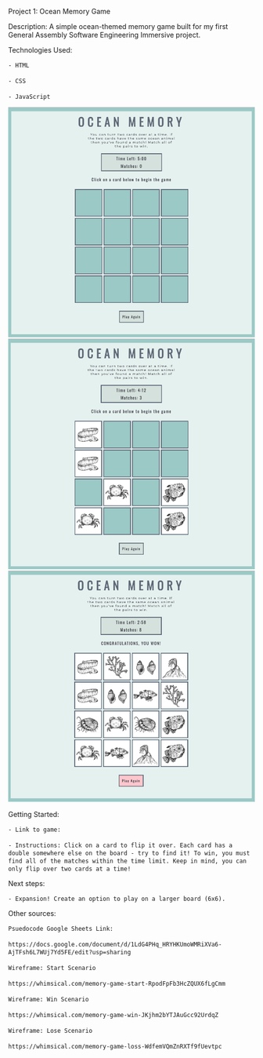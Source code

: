 Project 1: Ocean Memory Game

Description:
    A simple ocean-themed memory game built for my first General Assembly Software Engineering Immersive project.

Technologies Used: 

    - HTML

    - CSS

    - JavaScript

![alt text](images/startscreen.png)
![alt text](images/playscreen.png)
![alt text](images/winscreen.png)

Getting Started: 

    - Link to game: 

    - Instructions: Click on a card to flip it over. Each card has a double somewhere else on the board - try to find it! To win, you must find all of the matches within the time limit. Keep in mind, you can only flip over two cards at a time!

Next steps: 

    - Expansion! Create an option to play on a larger board (6x6). 

Other sources: 

    Psuedocode Google Sheets Link:

    https://docs.google.com/document/d/1LdG4PHq_HRYHKUmoWMRiXVa6-AjTFsh6L7WUj7Yd5FE/edit?usp=sharing

    Wireframe: Start Scenario

    https://whimsical.com/memory-game-start-RpodFpFb3HcZQUX6fLgCmm

    Wireframe: Win Scenario

    https://whimsical.com/memory-game-win-JKjhm2bYTJAuGcc92UrdqZ

    Wireframe: Lose Scenario

    https://whimsical.com/memory-game-loss-WdfemVQmZnRXTf9fUevtpc